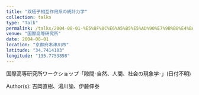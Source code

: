 ```yaml
---
title: "双極子相互作用系の統計力学"
collection: talks
type: "Talk"
permalink: /talks/2004-08-01-%E5%8F%8C%E6%A5%B5%E5%AD%90%E7%9B%B8%E4%BA%92%E4%BD%9C%E7%94%A8%E7%B3%BB%E3%81%AE%E7%B5%B1%E8%A8%88%E5%8A%9B%E5%AD%A6
venue: "国際高等研究所"
date: 2004-08-01
location: "京都府木津川市"
latitude: "34.7414103"
longitude: "135.7753898"
---
```


国際高等研究所ワークショップ「隙間-自然、人間、社会の現象学-」(日付不明)

Author(s): 吉岡直樹、湯川諭、伊藤伸泰
